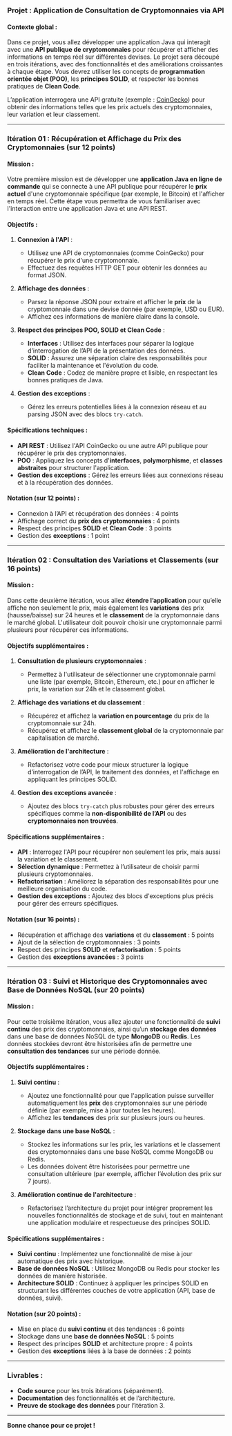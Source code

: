 ### Projet : Application de Consultation de Cryptomonnaies via API

#### Contexte global :
Dans ce projet, vous allez développer une application Java qui interagit avec une **API publique de cryptomonnaies** pour récupérer et afficher des informations en temps réel sur différentes devises. Le projet sera découpé en trois itérations, avec des fonctionnalités et des améliorations croissantes à chaque étape. Vous devrez utiliser les concepts de **programmation orientée objet (POO)**, les **principes SOLID**, et respecter les bonnes pratiques de **Clean Code**.

L’application interrogera une API gratuite (exemple : [CoinGecko](https://www.coingecko.com/fr/api)) pour obtenir des informations telles que les prix actuels des cryptomonnaies, leur variation et leur classement.

---

### **Itération 01 : Récupération et Affichage du Prix des Cryptomonnaies (sur 12 points)**

#### Mission :
Votre première mission est de développer une **application Java en ligne de commande** qui se connecte à une API publique pour récupérer le **prix actuel** d'une cryptomonnaie spécifique (par exemple, le Bitcoin) et l'afficher en temps réel. Cette étape vous permettra de vous familiariser avec l'interaction entre une application Java et une API REST.

#### Objectifs :
1. **Connexion à l'API** :
   - Utilisez une API de cryptomonnaies (comme CoinGecko) pour récupérer le prix d'une cryptomonnaie.
   - Effectuez des requêtes HTTP GET pour obtenir les données au format JSON.
   
2. **Affichage des données** :
   - Parsez la réponse JSON pour extraire et afficher le **prix** de la cryptomonnaie dans une devise donnée (par exemple, USD ou EUR).
   - Affichez ces informations de manière claire dans la console.

3. **Respect des principes POO, SOLID et Clean Code** :
   - **Interfaces** : Utilisez des interfaces pour séparer la logique d’interrogation de l’API de la présentation des données.
   - **SOLID** : Assurez une séparation claire des responsabilités pour faciliter la maintenance et l'évolution du code.
   - **Clean Code** : Codez de manière propre et lisible, en respectant les bonnes pratiques de Java.

4. **Gestion des exceptions** :
   - Gérez les erreurs potentielles liées à la connexion réseau et au parsing JSON avec des blocs `try-catch`.

#### Spécifications techniques :
- **API REST** : Utilisez l'API CoinGecko ou une autre API publique pour récupérer le prix des cryptomonnaies.
- **POO** : Appliquez les concepts d'**interfaces**, **polymorphisme**, et **classes abstraites** pour structurer l'application.
- **Gestion des exceptions** : Gérez les erreurs liées aux connexions réseau et à la récupération des données.

#### Notation (sur 12 points) :
- Connexion à l’API et récupération des données : 4 points
- Affichage correct du **prix des cryptomonnaies** : 4 points
- Respect des principes **SOLID** et **Clean Code** : 3 points
- Gestion des **exceptions** : 1 point

---

### **Itération 02 : Consultation des Variations et Classements (sur 16 points)**

#### Mission :
Dans cette deuxième itération, vous allez **étendre l’application** pour qu’elle affiche non seulement le prix, mais également les **variations** des prix (hausse/baisse) sur 24 heures et le **classement** de la cryptomonnaie dans le marché global. L'utilisateur doit pouvoir choisir une cryptomonnaie parmi plusieurs pour récupérer ces informations.

#### Objectifs supplémentaires :
1. **Consultation de plusieurs cryptomonnaies** :
   - Permettez à l'utilisateur de sélectionner une cryptomonnaie parmi une liste (par exemple, Bitcoin, Ethereum, etc.) pour en afficher le prix, la variation sur 24h et le classement global.

2. **Affichage des variations et du classement** :
   - Récupérez et affichez la **variation en pourcentage** du prix de la cryptomonnaie sur 24h.
   - Récupérez et affichez le **classement global** de la cryptomonnaie par capitalisation de marché.

3. **Amélioration de l'architecture** :
   - Refactorisez votre code pour mieux structurer la logique d’interrogation de l’API, le traitement des données, et l'affichage en appliquant les principes SOLID.

4. **Gestion des exceptions avancée** :
   - Ajoutez des blocs `try-catch` plus robustes pour gérer des erreurs spécifiques comme la **non-disponibilité de l’API** ou des **cryptomonnaies non trouvées**.

#### Spécifications supplémentaires :
- **API** : Interrogez l'API pour récupérer non seulement les prix, mais aussi la variation et le classement.
- **Sélection dynamique** : Permettez à l’utilisateur de choisir parmi plusieurs cryptomonnaies.
- **Refactorisation** : Améliorez la séparation des responsabilités pour une meilleure organisation du code.
- **Gestion des exceptions** : Ajoutez des blocs d'exceptions plus précis pour gérer des erreurs spécifiques.

#### Notation (sur 16 points) :
- Récupération et affichage des **variations** et du **classement** : 5 points
- Ajout de la sélection de cryptomonnaies : 3 points
- Respect des principes **SOLID** et **refactorisation** : 5 points
- Gestion des **exceptions avancées** : 3 points

---

### **Itération 03 : Suivi et Historique des Cryptomonnaies avec Base de Données NoSQL (sur 20 points)**

#### Mission :
Pour cette troisième itération, vous allez ajouter une fonctionnalité de **suivi continu** des prix des cryptomonnaies, ainsi qu’un **stockage des données** dans une base de données NoSQL de type **MongoDB** ou **Redis**. Les données stockées devront être historisées afin de permettre une **consultation des tendances** sur une période donnée.

#### Objectifs supplémentaires :
1. **Suivi continu** :
   - Ajoutez une fonctionnalité pour que l'application puisse surveiller automatiquement les **prix** des cryptomonnaies sur une période définie (par exemple, mise à jour toutes les heures).
   - Affichez les **tendances** des prix sur plusieurs jours ou heures.
   
2. **Stockage dans une base NoSQL** :
   - Stockez les informations sur les prix, les variations et le classement des cryptomonnaies dans une base NoSQL comme MongoDB ou Redis.
   - Les données doivent être historisées pour permettre une consultation ultérieure (par exemple, afficher l’évolution des prix sur 7 jours).

3. **Amélioration continue de l'architecture** :
   - Refactorisez l’architecture du projet pour intégrer proprement les nouvelles fonctionnalités de stockage et de suivi, tout en maintenant une application modulaire et respectueuse des principes SOLID.

#### Spécifications supplémentaires :
- **Suivi continu** : Implémentez une fonctionnalité de mise à jour automatique des prix avec historique.
- **Base de données NoSQL** : Utilisez MongoDB ou Redis pour stocker les données de manière historisée.
- **Architecture SOLID** : Continuez à appliquer les principes SOLID en structurant les différentes couches de votre application (API, base de données, suivi).

#### Notation (sur 20 points) :
- Mise en place du **suivi continu** et des tendances : 6 points
- Stockage dans une **base de données NoSQL** : 5 points
- Respect des principes **SOLID** et architecture propre : 4 points
- Gestion des **exceptions** liées à la base de données : 2 points

---

### Livrables :
- **Code source** pour les trois itérations (séparément).
- **Documentation** des fonctionnalités et de l’architecture.
- **Preuve de stockage des données** pour l’itération 3.

---

**Bonne chance pour ce projet !**
